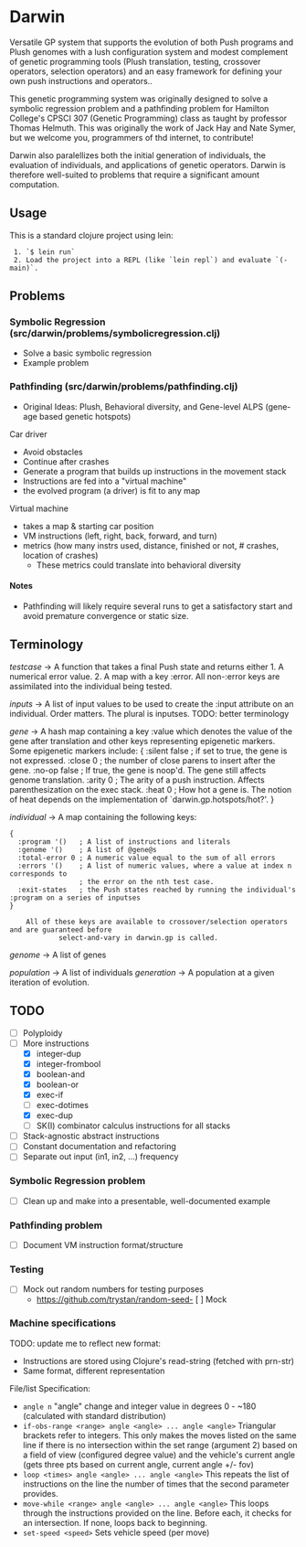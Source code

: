 # Darwin

Versatile GP system that supports the evolution of both Push programs and Plush genomes with a
lush configuration system and modest complement of genetic programming tools (Plush translation,
testing, crossover operators, selection operators) and an easy framework for defining your own
push instructions and operators..

This genetic programming system was originally designed to solve a symbolic regression problem
and a pathfinding problem for Hamilton College's CPSCI 307 (Genetic Programming) class as taught
by professor Thomas Helmuth. This was originally the work of Jack Hay and Nate Symer, but we welcome
you, programmers of thd internet, to contribute!

Darwin also paralellizes both the initial generation of individuals, the evaluation of individuals,
and applications of genetic operators. Darwin is therefore well-suited to problems that require a
significant amount computation.

## Usage

This is a standard clojure project using lein:

     1. `$ lein run`
     2. Load the project into a REPL (like `lein repl`) and evaluate `(-main)`.

## Problems

### Symbolic Regression (src/darwin/problems/symbolicregression.clj)

  - Solve a basic symbolic regression
  - Example problem

### Pathfinding (src/darwin/problems/pathfinding.clj)

  - Original Ideas: Plush, Behavioral diversity, and Gene-level ALPS (gene-age based genetic hotspots)

Car driver
  - Avoid obstacles
  - Continue after crashes
  - Generate a program that builds up instructions in the movement stack
  - Instructions are fed into a "virtual machine"
  - the evolved program (a driver) is fit to any map

Virtual machine
 - takes a map & starting car position
 - VM instructions (left, right, back, forward, and turn)
 - metrics (how many instrs used, distance, finished or not, # crashes, location of crashes)
   - These metrics could translate into behavioral diversity

#### Notes

 - Pathfinding will likely require several runs to get a satisfactory start and avoid premature convergence or static size.

## Terminology

*testcase* -> A function that takes a final Push state and returns either
	      1. A numerical error value.
	      2. A map with a key :error. All non-:error keys are assimilated
	         into the individual being tested.

*inputs* -> A list of input values to be used to create the :input attribute on an individual.
	    Order matters. The plural is inputses. TODO: better terminology

*gene* -> A hash map containing a key :value which denotes the value of the gene after
          translation and other keys representing epigenetic markers. Some epigenetic markers include:
    {
      :silent false ; if set to true, the gene is not expressed.
      :close 0 ; the number of close parens to insert after the gene.
      :no-op false ; If true, the gene is noop'd. The gene still affects genome translation.
      :arity 0 ; The arity of a push instruction. Affects parenthesization on the exec stack.
      :heat 0 ; How hot a gene is. The notion of heat depends on the implementation of `darwin.gp.hotspots/hot?'.
    }

*individual* -> A map containing the following keys:

    {
      :program '()   ; A list of instructions and literals
      :genome '()    ; A list of @gene@s
      :total-error 0 ; A numeric value equal to the sum of all errors
      :errors '()    ; A list of numeric values, where a value at index n corresponds to
                     ; the error on the nth test case.
      :exit-states   ; the Push states reached by running the individual's :program on a series of inputses
    }

		All of these keys are available to crossover/selection operators and are guaranteed before
                select-and-vary in darwin.gp is called.

*genome* -> A list of genes

*population* -> A list of individuals
*generation* -> A population at a given iteration of evolution.

## TODO

- [ ] Polyploidy
- [ ] More instructions
  - [x] integer-dup
  - [x] integer-frombool
  - [x] boolean-and
  - [x] boolean-or
  - [x] exec-if
  - [ ] exec-dotimes
  - [x] exec-dup
  - [ ] SK(I) combinator calculus instructions for all stacks
- [ ] Stack-agnostic abstract instructions
- [ ] Constant documentation and refactoring
- [ ] Separate out input (in1, in2, ...) frequency

### Symbolic Regression problem

- [ ] Clean up and make into a presentable, well-documented example

### Pathfinding problem

- [ ] Document VM instruction format/structure

### Testing

- [ ] Mock out random numbers for testing purposes
   - https://github.com/trystan/random-seed- [ ] Mock

### Machine specifications

TODO: update me to reflect new format:
  - Instructions are stored using Clojure's read-string (fetched with prn-str)
  - Same format, different representation

File/list Specification:
- ```angle n```  "angle" change and integer value in degrees 0 - ~180 (calculated with standard distribution)
- ```if-obs-range <range> angle <angle> ... angle <angle>``` Triangular brackets refer to integers.  This only makes the moves listed on the same line if there is no intersection within the set range (argument 2) based on a field of view (configured degree value) and the vehicle's current angle (gets three pts based on current angle, current angle +/- fov)
- ```loop <times> angle <angle> ... angle <angle>``` This repeats the list of instructions on the line the number of times that the second parameter provides.
- ```move-while <range> angle <angle> ... angle <angle>``` This loops through the instructions provided on the line.  Before each, it checks for an intersection.  If none, loops back to beginning.
- ```set-speed <speed>``` Sets vehicle speed (per move)
